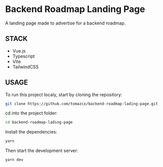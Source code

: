 # Backend Roadmap Landing Page

A landing page made to advertise for a backend roadmap. 

## STACK

- Vue.js
- Typescript
- Vite
- TailwindCSS

## USAGE

To run this project localy, start by cloning the repository:

```bash
git clone https://github.com/tomazcx/backend-roadmap-lading-page.git
```

cd into the project folder:

```bash
cd backend-roadmap-lading-page
```

Install the dependencies:

```bash
yarn
```

Then start the development server:

```bash
yarn dev
```
